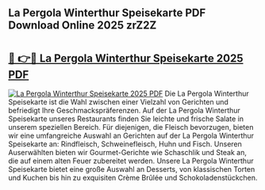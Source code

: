 ## La Pergola Winterthur Speisekarte PDF Download Online 2025 zrZ2Z

# <h2><a href="http://gc7eaf8.nevu.top/?p=La+Pergola+Winterthur+Speisekarte">🔗 👉🔴 La Pergola Winterthur Speisekarte 2025 PDF</a></h2>

[![La Pergola Winterthur Speisekarte 2025 PDF](https://i.imgur.com/dBaPXMq.png)](http://gc7eaf8.nevu.top/?p=La+Pergola+Winterthur+Speisekarte)
Die La Pergola Winterthur Speisekarte ist die Wahl zwischen einer Vielzahl von Gerichten und befriedigt Ihre Geschmackspräferenzen. Auf der La Pergola Winterthur Speisekarte unseres Restaurants finden Sie leichte und frische Salate in unserem speziellen Bereich. Für diejenigen, die Fleisch bevorzugen, bieten wir eine umfangreiche Auswahl an Gerichten auf der La Pergola Winterthur Speisekarte an: Rindfleisch, Schweinefleisch, Huhn und Fisch. Unseren Auserwählten bieten wir Gourmet-Gerichte wie Schaschlik und Steak an, die auf einem alten Feuer zubereitet werden. Unsere La Pergola Winterthur Speisekarte bietet eine große Auswahl an Desserts, von klassischen Torten und Kuchen bis hin zu exquisiten Crème Brûlée und Schokoladenstückchen.
